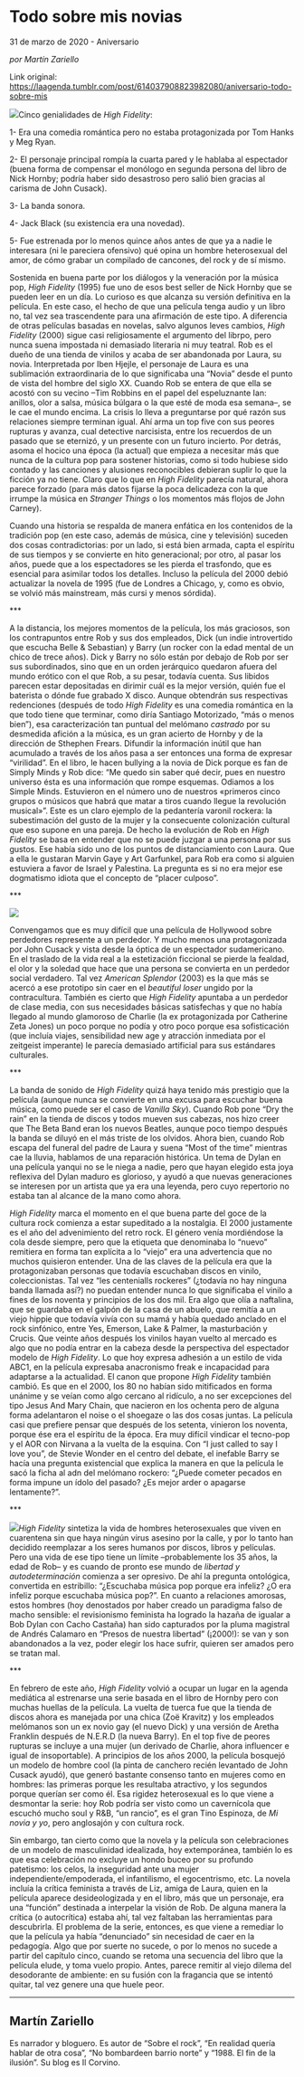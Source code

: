 # Todo sobre mis novias



31 de marzo de 2020 - Aniversario

_por Martín Zariello_

Link original: https://laagenda.tumblr.com/post/614037908823982080/aniversario-todo-sobre-mis

![](https://64.media.tumblr.com/99fb10ec60c2c64751c62099abedf432/d6ec57150f588b8d-78/s500x750/8c8935266a946144c721a7fafe5a1d1b63506bd2.jpg)Cinco
genialidades de *High Fidelity*: 

1- Era
una comedia romántica pero no estaba protagonizada por Tom Hanks y Meg Ryan.

2- El
personaje principal rompía la cuarta pared y le hablaba al espectador (buena
forma de compensar el monólogo en segunda persona del libro de Nick Hornby; podría
haber sido desastroso pero salió bien gracias al carisma de John Cusack).

3-
La banda sonora.

4- Jack
Black (su existencia era una novedad).

5- Fue
estrenada por lo menos quince años antes de que ya a nadie le interesara (ni le
pareciera ofensivo) qué opina un hombre heterosexual del amor, de cómo grabar
un compilado de cancones, del rock y de sí mismo. 

Sostenida
en buena parte por los diálogos y la veneración por la música pop, *High
Fidelity* (1995) fue uno de esos best seller de Nick Hornby que se pueden
leer en un día. Lo curioso es que alcanza su versión definitiva en la película.
En este caso, el hecho de que una película tenga audio y un libro no, tal vez
sea trascendente para una afirmación de este tipo. A diferencia de otras
películas basadas en novelas, salvo algunos leves cambios, *High Fidelity*
(2000) sigue casi religiosamente el argumento del librpo, pero nunca suena
impostada ni demasiado literaria ni muy teatral. Rob es el dueño de una tienda
de vinilos y acaba de ser abandonada por Laura, su novia. Interpretada por Iben
Hjejle, el personaje de Laura es una sublimación extraordinaria de lo que
significaba una “Novia” desde el punto de vista del hombre del siglo XX. Cuando
Rob se entera de que ella se acostó con su vecino –Tim Robbins en el papel del
espeluznante Ian: anillos, olor a salsa, música búlgara o la que esté de moda
esa semana–, se le cae el mundo encima. La crisis lo lleva a preguntarse por
qué razón sus relaciones siempre terminan igual. Ahí arma un top five con sus
peores rupturas y avanza, cual detective narcisista, entre los recuerdos de un
pasado que se eternizó, y un presente con un futuro incierto. Por detrás, asoma
el hocico una época (la actual) que empieza a necesitar más que nunca de la
cultura pop para sostener historias, como si todo hubiese sido contado y las
canciones y alusiones reconocibles debieran suplir lo que la ficción ya no
tiene. Claro que lo que en *High Fidelity* parecía natural, ahora parece
forzado (para más datos fijarse la poca delicadeza con la que irrumpe la música
en *Stranger Things* o los momentos más flojos de John Carney). 

Cuando
una historia se respalda de manera enfática en los contenidos de la tradición
pop (en este caso, además de música, cine y televisión) suceden dos cosas
contradictorias: por un lado, si está bien armada, capta el espíritu de sus
tiempos y se convierte en hito generacional; por otro, al pasar los años, puede
que a los espectadores se les pierda el trasfondo, que es esencial para
asimilar todos los detalles. Incluso la película del 2000 debió actualizar la
novela de 1995 (fue de Londres a Chicago, y, como es obvio, se volvió más
mainstream, más cursi y menos sórdida). 

\*\*\* 

A
la distancia, los mejores momentos de la película, los más graciosos, son los
contrapuntos entre Rob y sus dos empleados, Dick (un indie introvertido que
escucha Belle & Sebastian) y Barry (un rocker con la edad mental de un
chico de trece años). Dick y Barry no sólo están por debajo de Rob por ser sus
subordinados, sino que en un orden jerárquico quedaron afuera del mundo erótico
con el que Rob, a su pesar, todavía cuenta. Sus libidos parecen estar
depositadas en dirimir cuál es la mejor versión, quién fue el baterista o dónde
fue grabado X disco. Aunque obtendrán sus respectivas redenciones (después de
todo *High Fidelity* es una comedia
romántica en la que todo tiene que terminar, como diría Santiago Motorizado,
“más o menos bien”), esa caracterización tan puntual del melómano *castrado* por su desmedida afición a la
música, es un gran acierto de Hornby y de la dirección de Sthephen Frears. Difundir
la información inútil que han acumulado a través de los años pasa a ser
entonces una forma de expresar “virilidad”. En el libro, le hacen bullying a la
novia de Dick porque es fan de Simply Minds y Rob dice: “Me quedo sin saber qué
decir, pues en nuestro universo ésta es una información que rompe esquemas.
Odiamos a los Simple Minds. Estuvieron en el número uno de nuestros
«primeros cinco grupos o músicos que habrá que matar a tiros cuando llegue la
revolución musical»”. Este es un claro ejemplo de la pedantería varonil
rockera: la subestimación del gusto de la mujer y la consecuente colonización
cultural que eso supone en una pareja. De hecho la evolución de Rob en *High Fidelity* se basa en entender que no
se puede juzgar a una persona por sus gustos. Ese había sido uno de los puntos
de distanciamiento con Laura. Que a ella le gustaran Marvin Gaye y Art
Garfunkel, para Rob era como si alguien estuviera a favor de Israel y
Palestina. La pregunta es si no era mejor ese dogmatismo idiota que el concepto
de “placer culposo”.  

\*\*\* 

![](https://64.media.tumblr.com/2f52ece68d0b189efc1f0c1e5629d579/d6ec57150f588b8d-20/s500x750/f1a3744effbc553443cdf9ef77d8e6fba6ebe790.jpg)


Convengamos
que es muy difícil que una película de Hollywood sobre perdedores represente a
un perdedor. Y mucho menos una protagonizada por John Cusack y vista desde la
óptica de un espectador sudamericano. En el traslado de la vida real a la
estetización ficcional se pierde la fealdad, el olor y la soledad que hace que
una persona se convierta en un perdedor social verdadero. Tal vez *American Splendor* (2003) es la que más
se acercó a ese prototipo sin caer en el *beautiful
loser* ungido por la contracultura. También es cierto que *High Fidelity* apuntaba a un perdedor de
clase media, con sus necesidades básicas satisfechas y que no había llegado al
mundo glamoroso de Charlie (la ex protagonizada por Catherine Zeta Jones) un
poco porque no podía y otro poco porque esa sofisticación (que incluía viajes,
sensibilidad new age y atracción inmediata por el zeitgeist imperante) le
parecía demasiado artificial para sus estándares culturales. 

\*\*\* 

La
banda de sonido de *High Fidelity*
quizá haya tenido más prestigio que la película (aunque nunca se convierte en
una excusa para escuchar buena música, como puede ser el caso de *Vanilla Sky*). Cuando Rob pone “Dry the
rain” en la tienda de discos y todos mueven sus cabezas, nos hizo creer que The
Beta Band eran los nuevos Beatles, aunque poco tiempo después la banda se
diluyó en el más triste de los olvidos. Ahora bien, cuando Rob escapa del
funeral del padre de Laura y suena “Most of the time” mientras cae la lluvia,
hablamos de una reparación histórica. Un tema de Dylan en una película yanqui
no se le niega a nadie, pero que hayan elegido esta joya reflexiva del Dylan
maduro es glorioso, y ayudó a que nuevas generaciones se interesen por un
artista que ya era una leyenda, pero cuyo repertorio no estaba tan al alcance
de la mano como ahora.  

*High Fidelity*
marca el momento en el que buena parte del goce de la cultura rock comienza a
estar supeditado a la nostalgia. El 2000 justamente es el año del advenimiento
del retro rock. El género venía mordiéndose la cola desde siempre, pero que la
etiqueta que denominaba lo “nuevo” remitiera en forma tan explícita a lo
“viejo” era una advertencia que no muchos quisieron entender. Una de las claves
de la película era que la protagonizaban personas que todavía escuchaban discos
en vinilo, coleccionistas. Tal vez “les centenialls rockeres” (¿todavía no hay
ninguna banda llamada así?) no puedan entender nunca lo que significaba el
vinilo a fines de los noventa y principios de los dos mil. Era algo que olía a
naftalina, que se guardaba en el galpón de la casa de un abuelo, que remitía a
un viejo hippie que todavía vivía con su mamá y había quedado anclado en el
rock sinfónico, entre Yes, Emerson, Lake & Palmer, la masturbación y
Crucis. Que veinte años después los vinilos hayan vuelto al mercado es algo que
no podía entrar en la cabeza desde la perspectiva del espectador modelo de *High Fidelity*. Lo que hoy expresa
adhesión a un estilo de vida ABC1, en la película expresaba anacronismo freak e
incapacidad para adaptarse a la actualidad. El canon que propone *High Fidelity* también cambió. Es que en
el 2000, los 80 no habían sido mitificados en forma unánime y se veían como
algo cercano al ridículo, a no ser excepciones del tipo Jesus And Mary Chain,
que nacieron en los ochenta pero de alguna forma adelantaron el noise o el
shoegaze o las dos cosas juntas. La película casi que prefiere pensar que
después de los setenta, vinieron los noventa, porque ése era el espíritu de la
época. Era muy difícil vindicar el
tecno-pop y el AOR con Nirvana a la vuelta de la esquina. Con “I just called to
say I love you”, de Stevie Wonder en el centro del debate, el inefable Barry se
hacía una pregunta existencial que explica la manera en que la película le sacó
la ficha al adn del melómano rockero: “¿Puede cometer pecados en forma impune
un ídolo del pasado? ¿Es mejor arder o apagarse lentamente?”. 

\*\*\* 

![](https://64.media.tumblr.com/645626740576cf51a6e7490c085b6913/d6ec57150f588b8d-cb/s500x750/3ca558747fb50cdf5abc5b35cef96995495bf73d.jpg)*High Fidelity*
sintetiza la vida de hombres heterosexuales que viven en cuarentena sin que
haya ningún virus asesino por la calle, y por lo tanto han decidido reemplazar a
los seres humanos por discos, libros y películas. Pero una vida de ese tipo
tiene un límite –probablemente los 35 años, la edad de Rob– y es cuando de
pronto ese mundo de *libertad y autodeterminación*
 comienza a ser opresivo. De ahí la
pregunta ontológica, convertida en estribillo: “¿Escuchaba música pop porque
era infeliz? ¿O era infeliz porque escuchaba música pop?”. En cuanto a
relaciones amorosas, estos hombres (hoy denostados por haber creado un
paradigma falso de macho sensible: el revisionismo feminista ha logrado la
hazaña de igualar a Bob Dylan con Cacho Castaña) han sido capturados por la
pluma magistral de Andrés Calamaro en “Presos de nuestra libertad” (¡2000!): se
van y son abandonados a la vez, poder elegir los hace sufrir, quieren ser
amados pero se tratan mal. 

\*\*\* 

En
febrero de este año, *High Fidelity*
volvió a ocupar un lugar en la agenda mediática al estrenarse una serie basada
en el libro de Hornby pero con muchas huellas de la película. La vuelta de
tuerca fue que la tienda de discos ahora es manejada por una chica (Zoë Kravitz)
y los empleados melómanos son un ex novio gay (el nuevo Dick) y una versión de
Aretha Franklin después de N.E.R.D (la nueva Barry). En el top five de peores
rupturas se incluye a una mujer (un derivado de Charlie, ahora influencer e
igual de insoportable). A principios de los años 2000, la película bosquejó un
modelo de hombre cool (la pinta de canchero recién levantado de John Cusack
ayudó), que generó bastante consenso tanto en mujeres como en hombres: las
primeras porque les resultaba atractivo, y los segundos porque querían ser como
él. Esa rigidez heterosexual es lo que viene a desmontar la serie: hoy Rob
podría ser visto como un cavernícola que escuchó mucho soul y R&B, “un
rancio”, es el gran Tino Espinoza, de *Mi
novia y yo*, pero anglosajón y con cultura rock.   

Sin
embargo, tan cierto como que la novela y la película son celebraciones de un
modelo de masculinidad idealizada, hoy extemporánea, también lo es que esa
celebración no excluye un hondo buceo por su profundo patetismo: los celos, la
inseguridad ante una mujer independiente/empoderada, el infantilismo, el
egocentrismo, etc. La novela incluía la crítica feminista a través de Liz,
amiga de Laura, quien en la película aparece desideologizada y en el libro, más
que un personaje, era una “función” destinada a interpelar la visión de Rob. De
alguna manera la crítica (o autocrítica) estaba ahí, tal vez faltaban las
herramientas para descubrirla. El problema de la serie, entonces, es que viene
a remediar lo que la película ya había “denunciado” sin necesidad de caer en la
pedagogía. Algo que por suerte no sucede, o por lo menos no sucede a partir del
capítulo cinco, cuando se retoma una secuencia del libro que la película elude,
y toma vuelo propio. Antes, parece remitir al viejo dilema del desodorante de
ambiente: en su fusión con la fragancia que se intentó quitar, tal vez genere
una que huele peor. 



---

 Martín Zariello
----------------

 Es narrador y bloguero. Es autor de “Sobre el rock”, “En realidad quería hablar de otra cosa”, “No bombardeen barrio norte” y “1988. El fin de la ilusión”. Su blog es Il Corvino.

